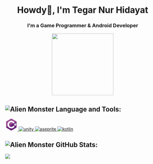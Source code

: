 <h1 align="center">Howdy👋, I'm Tegar Nur Hidayat</h1>
<h3 align="center">I'm a Game Programmer & Android Developer</h3>
<p align="center"> <img src="https://media.discordapp.net/attachments/905028564947173436/1229334137048141844/alirun-export.gif?ex=662f4da2&is=661cd8a2&hm=233f142ac73e24c8d939489add112bb13f641b31056f1fea2f322e1ea0ec4056&=&width=671&height=671" width="200" height="200"/> </p>



## <img src="https://raw.githubusercontent.com/Tarikul-Islam-Anik/Animated-Fluent-Emojis/master/Emojis/Smilies/Alien%20Monster.png" alt="Alien Monster" width="30" height="30" /> Language and Tools:
<p align="left"> <a href="https://www.w3schools.com/cs/" target="_blank" rel="noreferrer"> <img src="https://raw.githubusercontent.com/devicons/devicon/master/icons/csharp/csharp-original.svg" alt="csharp" width="40" height="40"/> <a href="https://unity.com/" target="_blank" rel="noreferrer"> <img src="https://www.vectorlogo.zone/logos/unity3d/unity3d-icon.svg" alt="unity" width="40" height="40"/> </a> <a href="https://www.aseprite.org/" target="_blank" rel="noreferrer"> <img src="https://upload.wikimedia.org/wikipedia/commons/thumb/6/69/Logo_Aseprite.svg/112px-Logo_Aseprite.svg.png?20231108191228" alt="aseprite" width="40" height="40"/> </a> </a> <a href="https://kotlinlang.org" target="_blank" rel="noreferrer"> <img src="https://www.vectorlogo.zone/logos/kotlinlang/kotlinlang-icon.svg" alt="kotlin" width="40" height="40"/> </a>  </p>

## <img src="https://raw.githubusercontent.com/Tarikul-Islam-Anik/Animated-Fluent-Emojis/master/Emojis/Smilies/Alien%20Monster.png" alt="Alien Monster" width="30" height="30" /> GitHub Stats:
![](https://github-readme-streak-stats.herokuapp.com/?user=tegarts&theme=dark&hide_border=true)<br/>
